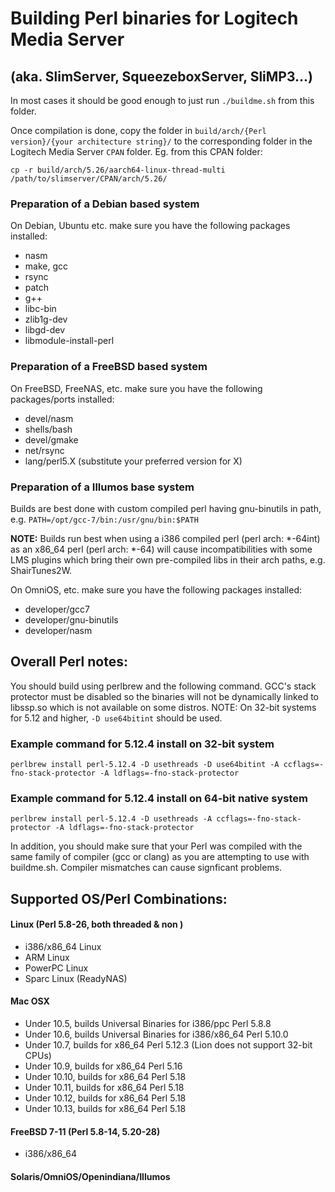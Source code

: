 Building Perl binaries for Logitech Media Server
============================
(aka. SlimServer, SqueezeboxServer, SliMP3...)
--------

In most cases it should be good enough to just run `./buildme.sh` from this folder.

Once compilation is done, copy the folder in `build/arch/{Perl version}/{your architecture string}/` to the corresponding folder in the Logitech Media Server `CPAN` folder. Eg. from this CPAN folder:

```
cp -r build/arch/5.26/aarch64-linux-thread-multi /path/to/slimserver/CPAN/arch/5.26/
```

### Preparation of a Debian based system
On Debian, Ubuntu etc. make sure you have the following packages installed:
* nasm
* make, gcc
* rsync
* patch
* g++
* libc-bin
* zlib1g-dev
* libgd-dev
* libmodule-install-perl

### Preparation of a FreeBSD based system
On FreeBSD, FreeNAS, etc. make sure you have the following packages/ports installed:
* devel/nasm
* shells/bash
* devel/gmake
* net/rsync
* lang/perl5.X (substitute your preferred version for X)

### Preparation of a Illumos base system
Builds are best done with custom compiled perl having gnu-binutils in path, e.g.
```PATH=/opt/gcc-7/bin:/usr/gnu/bin:$PATH```

**NOTE:** Builds run best when using a i386 compiled perl (perl arch: \*-64int)
as an x86_64 perl (perl arch: \*-64) will cause incompatibilities with
some LMS plugins which bring their own pre-compiled libs in their
arch paths, e.g. ShairTunes2W.

On OmniOS, etc. make sure you have the following packages installed:
* developer/gcc7
* developer/gnu-binutils
* developer/nasm


## Overall Perl notes:
You should build using perlbrew and the following command. GCC's stack protector must be disabled
so the binaries will not be dynamically linked to libssp.so which is not available on some distros.
NOTE: On 32-bit systems for 5.12 and higher, `-D use64bitint` should be used.

### Example command for 5.12.4 install on 32-bit system
```
perlbrew install perl-5.12.4 -D usethreads -D use64bitint -A ccflags=-fno-stack-protector -A ldflags=-fno-stack-protector
```

### Example command for 5.12.4 install on 64-bit native system
```
perlbrew install perl-5.12.4 -D usethreads -A ccflags=-fno-stack-protector -A ldflags=-fno-stack-protector
```
In addition, you should make sure that your Perl was compiled with the same family of compiler 
(gcc or clang) as you are attempting to use with buildme.sh. Compiler mismatches can cause 
signficant problems.

## Supported OS/Perl Combinations:
#### Linux (Perl 5.8-26, both threaded & non )
  -  i386/x86_64 Linux
  -  ARM Linux
  -  PowerPC Linux
  -  Sparc Linux (ReadyNAS)
#### Mac OSX
  -  Under 10.5, builds Universal Binaries for i386/ppc Perl 5.8.8
  -  Under 10.6, builds Universal Binaries for i386/x86_64 Perl 5.10.0
  -  Under 10.7, builds for x86_64 Perl 5.12.3 (Lion does not support 32-bit CPUs)
  -  Under 10.9, builds for x86_64 Perl 5.16
  -  Under 10.10, builds for x86_64 Perl 5.18
  -  Under 10.11, builds for x86_64 Perl 5.18
  -  Under 10.12, builds for x86_64 Perl 5.18
  -  Under 10.13, builds for x86_64 Perl 5.18
#### FreeBSD 7-11 (Perl 5.8-14, 5.20-28)
  -  i386/x86_64
#### Solaris/OmniOS/Openindiana/Illumos
